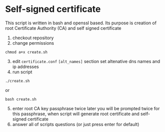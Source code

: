 # Self-signed certificate

This script is written in bash and openssl based. Its purpose is creation of root Certificate Authority (CA)
and self signed certificate

1. checkout repository
2. change permissions
```shell
chmod a+x create.sh
```
3. edit `certificate.conf` `[alt_names]` section
set altenative dns names and ip addresses
4. run script
```shell
./create.sh
```
or
```shell
bash create.sh
```
5. enter root CA key passphrase twice
later you will be prompted twice for this passphrase, when script will generate root certificate and self-signed certificate
6. answer all of scripts questions (or just press enter for default)